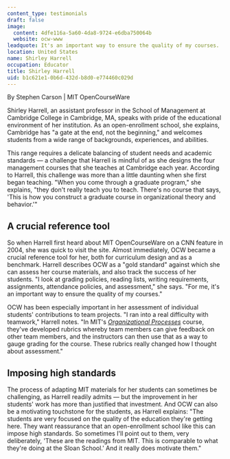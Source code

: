 ```yaml
---
content_type: testimonials
draft: false
image:
  content: 4dfe116a-5a60-4da8-9724-e6dba750064b
  website: ocw-www
leadquote: It's an important way to ensure the quality of my courses.
location: United States
name: Shirley Harrell
occupation: Educator
title: Shirley Harrell
uid: b1c621e1-0b6d-432d-b8d0-e774460c029d
---
```

By Stephen Carson | MIT OpenCourseWare

Shirley Harrell, an assistant professor in the School of Management at Cambridge College in Cambridge, MA, speaks with pride of the educational environment of her institution. As an open-enrollment school, she explains, Cambridge has "a gate at the end, not the beginning," and welcomes students from a wide range of backgrounds, experiences, and abilities.

This range requires a delicate balancing of student needs and academic standards — a challenge that Harrell is mindful of as she designs the four management courses that she teaches at Cambridge each year. According to Harrell, this challenge was more than a little daunting when she first began teaching. "When you come through a graduate program," she explains, "they don't really teach you to teach. There's no course that says, 'This is how you construct a graduate course in organizational theory and behavior.'"

## A crucial reference tool

So when Harrell first heard about MIT OpenCourseWare on a CNN feature in 2004, she was quick to visit the site. Almost immediately, OCW became a crucial reference tool for her, both for curriculum design and as a benchmark. Harrell describes OCW as a "gold standard" against which she can assess her course materials, and also track the success of her students. "I look at grading policies, reading lists, writing requirements, assignments, attendance policies, and assessment," she says. "For me, it's an important way to ensure the quality of my courses."

OCW has been especially important in her assessment of individual students' contributions to team projects. "I ran into a real difficulty with teamwork," Harrell notes. "In MIT's [*Organizational Processes*](https://ocwnext.odl.mit.edu/courses/15-311-organizational-processes-fall-2003/) course, they've developed rubrics whereby team members can give feedback on other team members, and the instructors can then use that as a way to gauge grading for the course. These rubrics really changed how I thought about assessment."

## Imposing high standards

The process of adapting MIT materials for her students can sometimes be challenging, as Harrell readily admits — but the improvement in her students' work has more than justified that investment. And OCW can also be a motivating touchstone for the students, as Harrell explains: "The students are very focused on the quality of the education they're getting here. They want reassurance that an open-enrollment school like this can impose high standards. So sometimes I'll point out to them, very deliberately, 'These are the readings from MIT. This is comparable to what they're doing at the Sloan School.' And it really does motivate them."